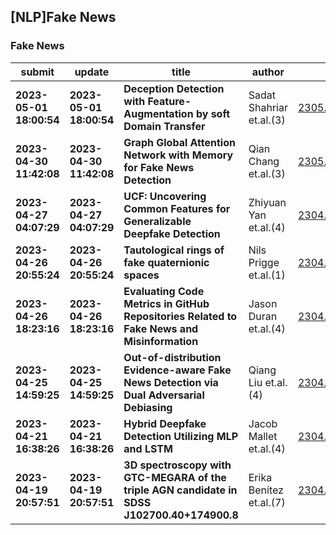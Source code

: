## [NLP]Fake News 

### Fake News

| submit | update | title | author | abs | PDF | code | cates | journal |
|---|---|---|---|---|---|---|---|---|
|**2023-05-01 18:00:54**|**2023-05-01 18:00:54**|**Deception Detection with Feature-Augmentation by soft Domain Transfer**|Sadat Shahriar et.al.(3)|[2305.01011v1](http://arxiv.org/abs/2305.01011v1)|[gotoRead](http://arxiv.org/pdf/2305.01011v1)|null|cs.CL, cs.LG|null|
|**2023-04-30 11:42:08**|**2023-04-30 11:42:08**|**Graph Global Attention Network with Memory for Fake News Detection**|Qian Chang et.al.(3)|[2305.00456v1](http://arxiv.org/abs/2305.00456v1)|[gotoRead](http://arxiv.org/pdf/2305.00456v1)|null|cs.CY|null|
|**2023-04-27 04:07:29**|**2023-04-27 04:07:29**|**UCF: Uncovering Common Features for Generalizable Deepfake Detection**|Zhiyuan Yan et.al.(4)|[2304.13949v1](http://arxiv.org/abs/2304.13949v1)|[gotoRead](http://arxiv.org/pdf/2304.13949v1)|null|cs.CV|null|
|**2023-04-26 20:55:24**|**2023-04-26 20:55:24**|**Tautological rings of fake quaternionic spaces**|Nils Prigge et.al.(1)|[2304.13825v1](http://arxiv.org/abs/2304.13825v1)|[gotoRead](http://arxiv.org/pdf/2304.13825v1)|null|math.AT|null|
|**2023-04-26 18:23:16**|**2023-04-26 18:23:16**|**Evaluating Code Metrics in GitHub Repositories Related to Fake News and   Misinformation**|Jason Duran et.al.(4)|[2304.13769v1](http://arxiv.org/abs/2304.13769v1)|[gotoRead](http://arxiv.org/pdf/2304.13769v1)|null|cs.SE|null|
|**2023-04-25 14:59:25**|**2023-04-25 14:59:25**|**Out-of-distribution Evidence-aware Fake News Detection via Dual   Adversarial Debiasing**|Qiang Liu et.al.(4)|[2304.12888v1](http://arxiv.org/abs/2304.12888v1)|[gotoRead](http://arxiv.org/pdf/2304.12888v1)|null|cs.CL, cs.AI|null|
|**2023-04-21 16:38:26**|**2023-04-21 16:38:26**|**Hybrid Deepfake Detection Utilizing MLP and LSTM**|Jacob Mallet et.al.(4)|[2304.14504v1](http://arxiv.org/abs/2304.14504v1)|[gotoRead](http://arxiv.org/pdf/2304.14504v1)|null|cs.CV, cs.LG|null|
|**2023-04-19 20:57:51**|**2023-04-19 20:57:51**|**3D spectroscopy with GTC-MEGARA of the triple AGN candidate in SDSS   J102700.40+174900.8**|Erika Benítez et.al.(7)|[2304.09968v1](http://arxiv.org/abs/2304.09968v1)|[gotoRead](http://arxiv.org/pdf/2304.09968v1)|null|astro-ph.GA, astro-ph.HE|null|
